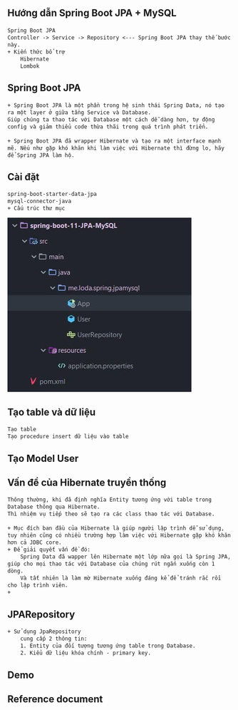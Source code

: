 ## Hướng dẫn Spring Boot JPA + MySQL
    Spring Boot JPA
    Controller -> Service -> Repository <--- Spring Boot JPA thay thế bước này.
    + Kiến thức bổ trợ
        Hibernate
        Lombok

## Spring Boot JPA
    + Spring Boot JPA là một phần trong hệ sinh thái Spring Data, nó tạo ra một layer ở giữa tầng Service và Database.
    Giúp chúng ta thao tác với Database một cách dễ dàng hơn, tự động config và giảm thiểu code thừa thãi trong quá trình phát triển.
    
    + Spring Boot JPA đã wrapper Hibernate và tạo ra một interface mạnh mẽ. Nếu như gặp khó khăn khi làm việc với Hibernate thì đừng lo, hãy để Spring JPA làm hộ.

## Cài đặt
    spring-boot-starter-data-jpa
    mysql-connector-java
    + Cấu trúc thư mục
![img.png](img.png)

## Tạo table và dữ liệu
    Tạo table
    Tạo procedure insert dữ liệu vào table
    
## Tạo Model User

## Vấn đề của Hibernate truyền thống
    Thông thường, khi đã định nghĩa Entity tương ứng với table trong Database thông qua Hibernate.
    Thì nhiệm vụ tiếp theo sẽ tạo ra các class thao tác với Database.
    
    + Mục đích ban đầu của Hibernate là giúp người lập trình dễ sử dụng, tuy nhiên cũng có nhiều trường hợp làm việc với Hibernate gặp khó khăn hơn cả JDBC core.
    + Để giải quyết vấn đề đó:
        Spring Data đã wapper lên Hibernate một lớp nữa gọi là Spring JPA, giúp cho mọi thao tác với Database của chúng rút ngắn xuống còn 1 dòng.
        Và tất nhiên là làm mờ Hibernate xuống đáng kể để tránh rắc rồi cho lập trình viên.
    + 
    

## JPARepository
    + Sử dụng JpaRepository
        cung cấp 2 thông tin:
        1. Entity của đối tượng tương ứng table trong Database.
        2. Kiểu dữ liệu khóa chính - primary key.
    

## Demo


## Reference document


